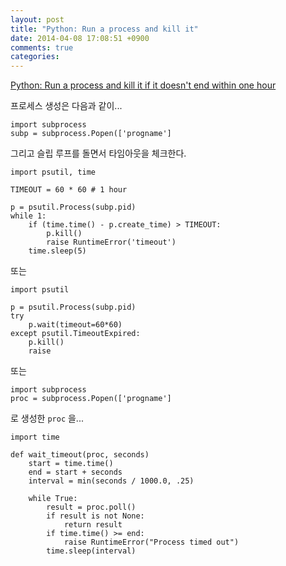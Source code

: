 ```yaml
---
layout: post
title: "Python: Run a process and kill it"
date: 2014-04-08 17:08:51 +0900
comments: true
categories: 
---
```


[Python: Run a process and kill it if it doesn't end within one hour](http://stackoverflow.com/questions/1359383/python-run-a-process-and-kill-it-if-it-doesnt-end-within-one-hour)

프로세스 생성은 다음과 같이...

    import subprocess
    subp = subprocess.Popen(['progname']

그리고 슬립 루프를 돌면서 타임아웃을 체크한다.

    import psutil, time

    TIMEOUT = 60 * 60 # 1 hour

    p = psutil.Process(subp.pid)
    while 1:
        if (time.time() - p.create_time) > TIMEOUT:
            p.kill()
            raise RuntimeError('timeout')
        time.sleep(5)

또는

    import psutil

    p = psutil.Process(subp.pid)
    try
        p.wait(timeout=60*60)
    except psutil.TimeoutExpired:
        p.kill()
        raise

또는

    import subprocess
    proc = subprocess.Popen(['progname']

로 생성한 `proc` 을...

    import time

    def wait_timeout(proc, seconds)
        start = time.time()
        end = start + seconds
        interval = min(seconds / 1000.0, .25)

        while True:
            result = proc.poll()
            if result is not None:
                return result
            if time.time() >= end:
                raise RuntimeError("Process timed out")
            time.sleep(interval)
